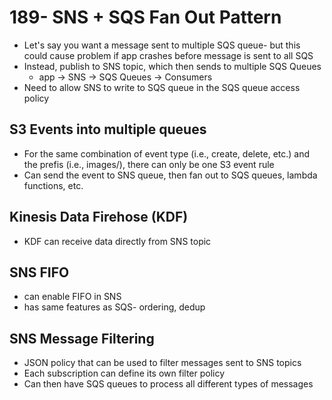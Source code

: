 # 189- SNS + SQS Fan Out Pattern
- Let's say you want a message sent to multiple SQS queue- but this could cause problem if app crashes before message is sent to all SQS
- Instead, publish to SNS topic, which then sends to multiple SQS Queues
	- app -> SNS -> SQS Queues -> Consumers
- Need to allow SNS to write to SQS queue in the SQS queue access policy

## S3 Events into multiple queues
- For the same combination of event type (i.e., create, delete, etc.) and the prefis (i.e., images/), there can only be one S3 event rule
- Can send the event to SNS queue, then fan out to SQS queues, lambda functions, etc.

## Kinesis Data Firehose (KDF)
- KDF can receive data directly from SNS topic

## SNS FIFO
- can enable FIFO in SNS 
- has same features as SQS- ordering, dedup

## SNS Message Filtering
- JSON policy that can be used to filter messages sent to SNS topics
- Each subscription can define its own filter policy
- Can then have SQS queues to process all different types of messages  